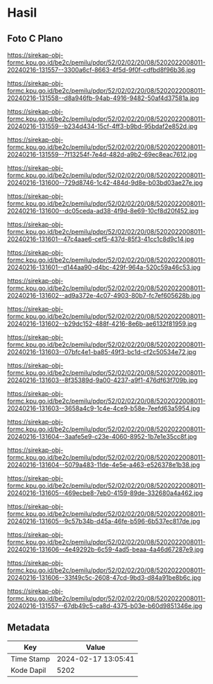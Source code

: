 # Hasil

## Foto C Plano

https://sirekap-obj-formc.kpu.go.id/be2c/pemilu/pdpr/52/02/02/20/08/5202022008011-20240216-131557--3300a6cf-8663-4f5d-9f0f-cdfbd8f96b36.jpg

https://sirekap-obj-formc.kpu.go.id/be2c/pemilu/pdpr/52/02/02/20/08/5202022008011-20240216-131558--d8a946fb-94ab-4916-9482-50af4d37581a.jpg

https://sirekap-obj-formc.kpu.go.id/be2c/pemilu/pdpr/52/02/02/20/08/5202022008011-20240216-131559--b234d434-15cf-4ff3-b9bd-95bdaf2e852d.jpg

https://sirekap-obj-formc.kpu.go.id/be2c/pemilu/pdpr/52/02/02/20/08/5202022008011-20240216-131559--7f13254f-7e4d-482d-a9b2-69ec8eac7612.jpg

https://sirekap-obj-formc.kpu.go.id/be2c/pemilu/pdpr/52/02/02/20/08/5202022008011-20240216-131600--729d8746-1c42-484d-9d8e-b03bd03ae27e.jpg

https://sirekap-obj-formc.kpu.go.id/be2c/pemilu/pdpr/52/02/02/20/08/5202022008011-20240216-131600--dc05ceda-ad38-4f9d-8e69-10cf8d20f452.jpg

https://sirekap-obj-formc.kpu.go.id/be2c/pemilu/pdpr/52/02/02/20/08/5202022008011-20240216-131601--47c4aae6-cef5-437d-85f3-41cc1c8d9c14.jpg

https://sirekap-obj-formc.kpu.go.id/be2c/pemilu/pdpr/52/02/02/20/08/5202022008011-20240216-131601--d144aa90-d4bc-429f-964a-520c59a46c53.jpg

https://sirekap-obj-formc.kpu.go.id/be2c/pemilu/pdpr/52/02/02/20/08/5202022008011-20240216-131602--ad9a372e-4c07-4903-80b7-fc7ef605628b.jpg

https://sirekap-obj-formc.kpu.go.id/be2c/pemilu/pdpr/52/02/02/20/08/5202022008011-20240216-131602--b29dc152-488f-4216-8e6b-ae6132f81959.jpg

https://sirekap-obj-formc.kpu.go.id/be2c/pemilu/pdpr/52/02/02/20/08/5202022008011-20240216-131603--07bfc4e1-ba85-49f3-bc1d-cf2c50534e72.jpg

https://sirekap-obj-formc.kpu.go.id/be2c/pemilu/pdpr/52/02/02/20/08/5202022008011-20240216-131603--8f35389d-9a00-4237-a9f1-476df63f709b.jpg

https://sirekap-obj-formc.kpu.go.id/be2c/pemilu/pdpr/52/02/02/20/08/5202022008011-20240216-131603--3658a4c9-1c4e-4ce9-b58e-7eefd63a5954.jpg

https://sirekap-obj-formc.kpu.go.id/be2c/pemilu/pdpr/52/02/02/20/08/5202022008011-20240216-131604--3aafe5e9-c23e-4060-8952-1b7e1e35cc8f.jpg

https://sirekap-obj-formc.kpu.go.id/be2c/pemilu/pdpr/52/02/02/20/08/5202022008011-20240216-131604--5079a483-11de-4e5e-a463-e526378e1b38.jpg

https://sirekap-obj-formc.kpu.go.id/be2c/pemilu/pdpr/52/02/02/20/08/5202022008011-20240216-131605--469ecbe8-7eb0-4159-89de-332680a4a462.jpg

https://sirekap-obj-formc.kpu.go.id/be2c/pemilu/pdpr/52/02/02/20/08/5202022008011-20240216-131605--9c57b34b-d45a-46fe-b596-6b537ec817de.jpg

https://sirekap-obj-formc.kpu.go.id/be2c/pemilu/pdpr/52/02/02/20/08/5202022008011-20240216-131606--4e49292b-6c59-4ad5-beaa-4a46d67287e9.jpg

https://sirekap-obj-formc.kpu.go.id/be2c/pemilu/pdpr/52/02/02/20/08/5202022008011-20240216-131606--33f49c5c-2608-47cd-9bd3-d84a91be8b6c.jpg

https://sirekap-obj-formc.kpu.go.id/be2c/pemilu/pdpr/52/02/02/20/08/5202022008011-20240216-131557--67db49c5-ca8d-4375-b03e-b60d9851346e.jpg


## Metadata

| Key        | Value               |
| ---------- | ------------------- |
| Time Stamp | 2024-02-17 13:05:41 |
| Kode Dapil | 5202                |



